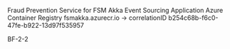 Fraud Prevention Service for FSM Akka Event Sourcing Application
Azure Container Registry
fsmakka.azurecr.io -> correlationID b254c68b-f6c0-47fe-b922-13d97f535957

BF-2-2